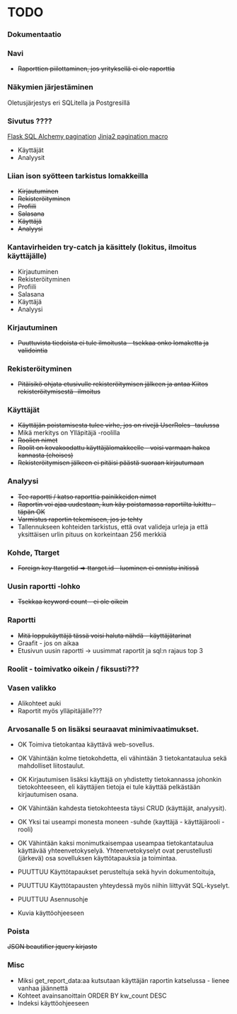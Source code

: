# TODO

### Dokumentaatio

### Navi
* <del>Raporttien piilottaminen, jos yrityksellä ei ole raporttia</del>

### Näkymien järjestäminen

Oletusjärjestys eri SQLitella ja Postgresillä

### Sivutus ????
[Flask SQL Alchemy pagination](http://flask-sqlalchemy.pocoo.org/2.1/api/?highlight=pagination#flask.ext.sqlalchemy.Pagination)
[Jinja2 pagination macro](https://gist.github.com/allhailwesttexas/8c7fe8f8b53190c2ad8a)
* Käyttäjät
* Analyysit

### Liian ison syötteen tarkistus lomakkeilla

* <del>Kirjautuminen</del>
* <del>Rekisteröityminen</del>
* <del>Profiili</del>
* <del>Salasana</del>
* <del>Käyttäjä</del>
* <del>Analyysi</del>

### Kantavirheiden try-catch ja käsittely (lokitus, ilmoitus käyttäjälle)

* Kirjautuminen
* Rekisteröityminen
* Profiili
* Salasana
* Käyttäjä
* Analyysi

### Kirjautuminen
* <del>Puuttuvista tiedoista ei tule ilmoitusta - tsekkaa onko lomaketta ja validointia</del>

### Rekisteröityminen

* <del>Pitäisikö ohjata etusivulle rekisteröitymisen jälkeen ja antaa Kiitos rekisteröitymisestä -ilmoitus</del>

### Käyttäjät

* <del>Käyttäjän poistamisesta tulee virhe, jos on rivejä UserRoles -taulussa</del> 
* Mikä merkitys on Ylläpitäjä -roolilla
* <del>Roolien nimet</del>
* <del>Roolit on kovakoodattu käyttäjälomakkeelle - voisi varmaan hakea kannasta (choises)</del>
* <del>Rekisteröitymisen jälkeen ei pitäisi päästä suoraan kirjautumaan</del>

### Analyysi

* <del>Tee raportti / katso raporttia painikkeiden nimet</del>
* <del>Raportin voi ajaa uudestaan, kun käy poistamassa raportilta lukittu -täpän OK</del>
* <del>Varmistus raportin tekemiseen, jos jo tehty</del>
* Tallennukseen kohteiden tarkistus, että ovat valideja urleja ja että yksittäisen urlin pituus on korkeintaan 256 merkkiä

### Kohde, Ttarget

* <del>Foreign key ttargetid => ttarget.id - luominen ei onnistu initissä</del>

### Uusin raportti -lohko

* <del>Tsekkaa keyword count - ei ole oikein</del> 

### Raportti

* <del>Mitä loppukäyttäjä tässä voisi haluta nähdä - käyttäjätarinat</del>
* Graafit - jos on aikaa
* Etusivun uusin raportti -> uusimmat raportit ja sql:n rajaus top 3

### Roolit - toimivatko oikein / fiksusti???


### Vasen valikko
* Alikohteet auki
* Raportit myös ylläpitäjälle???


###  Arvosanalle 5 on lisäksi seuraavat minimivaatimukset.

* OK Toimiva tietokantaa käyttävä web-sovellus.
* OK Vähintään kolme tietokohdetta, eli vähintään 3 tietokantataulua sekä mahdolliset liitostaulut.
* OK Kirjautumisen lisäksi käyttäjä on yhdistetty tietokannassa johonkin tietokohteeseen, eli käyttäjien tietoja ei tule käyttää pelkästään kirjautumisen osana.
* OK Vähintään kahdesta tietokohteesta täysi CRUD (käyttäjät, analyysit).
* OK Yksi tai useampi monesta moneen -suhde (kayttäjä - käyttäjärooli - rooli)
* OK Vähintään kaksi monimutkaisempaa useampaa tietokantataulua käyttävää yhteenvetokyselyä. Yhteenvetokyselyt ovat perustellusti (järkevä) osa sovelluksen käyttötapauksia ja toimintaa.

* PUUTTUU Käyttötapaukset perusteltuja sekä hyvin dokumentoituja, 
* PUUTTUU Käyttötapausten yhteydessä myös niihin liittyvät SQL-kyselyt.
* PUUTTUU Asennusohje


* Kuvia käyttöohjeeseen

### Poista

<del>JSON beautifier jquery kirjasto</del>

### Misc

* Miksi get_report_data:aa kutsutaan käyttäjän raportin katselussa - lienee vanhaa jäännettä
* Kohteet avainsanoittain ORDER BY kw_count DESC
* Indeksi käyttöohjeeseen